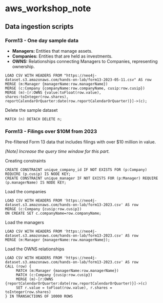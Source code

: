 # aws_workshop_note

## Data ingestion scripts

### Form13 - One day sample data

* **Managers:** Entities that manage assets.
* **Companies:** Entities that are held as investments.
* **OWNS:** Relationships connecting Managers to Companies, representing ownership.

```cypher
LOAD CSV WITH HEADERS FROM "https://neo4j-dataset.s3.amazonaws.com/hands-on-lab/form13-2023-05-11.csv" AS row
MERGE (m:Manager {managerName:row.managerName})
MERGE (c:Company {companyName:row.companyName, cusip:row.cusip})
MERGE (m)-[r:OWNS {value:toFloat(row.value), shares:toInteger(row.shares), reportCalendarOrQuarter:date(row.reportCalendarOrQuarter)}]->(c);
```

Delete the sample dataset

```cypher
MATCH (n) DETACH DELETE n;
```

### Form13 - Filings over $10M from 2023

Pre-filtered Form 13 data that includes filings with over $10 million in value.

_[Note] Increase the query time window for this part._

Creating constraints

```cypher
CREATE CONSTRAINT unique_company_id IF NOT EXISTS FOR (p:Company) REQUIRE (p.cusip) IS NODE KEY;
CREATE CONSTRAINT unique_manager IF NOT EXISTS FOR (p:Manager) REQUIRE (p.managerName) IS NODE KEY; 
```

Load the companies

```cypher
LOAD CSV WITH HEADERS FROM 'https://neo4j-dataset.s3.amazonaws.com/hands-on-lab/form13-2023.csv' AS row
MERGE (c:Company {cusip:row.cusip})
ON CREATE SET c.companyName=row.companyName;
```

Load the managers

```cypher
LOAD CSV WITH HEADERS FROM 'https://neo4j-dataset.s3.amazonaws.com/hands-on-lab/form13-2023.csv' AS row
MERGE (m:Manager {managerName:row.managerName});
```

Load the OWNS relationships

```cypher
LOAD CSV WITH HEADERS FROM 'https://neo4j-dataset.s3.amazonaws.com/hands-on-lab/form13-2023.csv' AS row
CALL (row) {
     MATCH (m:Manager {managerName:row.managerName})
     MATCH (c:Company {cusip:row.cusip})
     MERGE (m)-[r:OWNS {reportCalendarOrQuarter:date(row.reportCalendarOrQuarter)}]->(c)
     SET r.value = toFloat(row.value), r.shares = toInteger(row.shares)
} IN TRANSACTIONS OF 10000 ROWS
```

